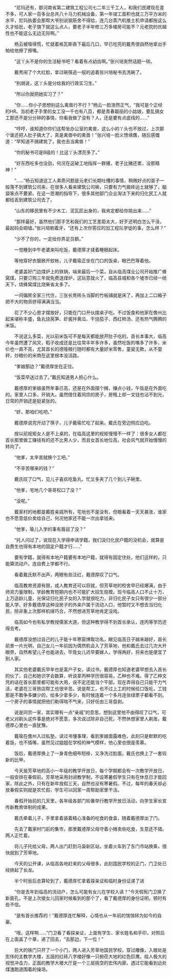　　“尼玛还有，那河南省第二建筑工程公司七二年三千工人，和我们民建现在差不多，可人家一百多台总共八十马力机械设备，第一年竣工面积也就三万平方米的水平，尼玛执委会那帮大爷别说钢筋舍不得给，连几台蒸汽机推土机申请都拖这么久才给批，老子旗下就这么点人，要老子半年修三万多楼房可能不？元老院的优越性也不能这么无边无际啊。”

　　杨云被噎得慌，忙就着格瓦斯吞下最后几口，早已吃完的戴秀很自然地拿出手帕给他擦了擦嘴。

　　“这丫头不是你的生活秘书吧？看着有点幼齿啊。”张兴培突然话题一转。

　　戴秀闹了个大红脸，拿过碗筷逃一般的追着张兴培秘书去洗碗了。

　　“别胡说，这丫头是分给我的行政实习生。”

　　“所以你就把她实习了？”

　　“你……你小子思想别这么禽兽行不行？”杨云一脸浩然正气，“我可是个正经的HR。当初老子手里的女工没一千也有八百，都是青春靓丽的小姑娘，要乱搞女工那还不是分分钟的事情，你看我做了没有？人，还是要有点底线的……”

　　“哼哼，谁知道你你们这帮坐办公室的禽兽，这么小的丫头也不放过，上次那个谁还把人肚子搞大了，真是禽兽中的禽兽！”张兴培一脸义愤填膺，随后感慨道：“早知道不搞建筑了，我也去当禽兽！”

　　“你的秘书可是B级的！比这丫头漂亮多了。”

　　“好东西吃多也没劲，何况在这破工地指挥一群猪，老子比猪还累，没那精神！”

　　“……”杨云知道这工人素质问题是元老们长期吐槽的事情，稍微好点的苗子一般落不到建筑公司来，在很多人看来建筑公司嘛，只要有力气搬砖运土就够了，脑袋笨点不要紧。在这一思潮的指导下，很多其他部门企业淘汰下来的归化民工人就都给丢到建筑公司去了。

　　“山东的移民里有不少木工、泥瓦匠出身的，我肯定都给你挑出来……”

　　“那样最好，虽然他们那手艺和我们的工艺差距太大，好歹还明白怎么干活，最起码会砌墙。”张兴培剔着牙，“还有上次你答应的加工程队学徒的事，怎么样？”

　　“少不了你的，一定给你弄足员额。”

　　一觉睡到中午老婆来叫吃饭，戴德厚才揉着睡眼起床。

　　等他穿好衣服掀开蚊帐，儿子戴瑜正坐在门口的饭桌，眼巴巴等着他。

　　老婆盖好门边煤炉上的铁锅，端来最后一个菜，自从临高煤业公司开始推广蜂窝煤，只要订购三年就免费送煤炉，这玩意就火了，临高县城和各个墟市已经一统天下，烧蜂窝煤比烧柴省太多了。

　　一间偏房全家三代住，三张长凳砖头当脚的竹板铺就是床了，再加上二口箱子把不大的物资挤得满满当当。

　　花了不少心思才摆放好，只能在门口开伙摆桌子吃。不过饭食和他家在儋州比起来堪称丰盛，鱼丸烧莴笋、虾酱拌黄瓜、干烧茄子、西红柿汤、还有热气腾腾的米饭。

　　不说这么多菜，光以前米饭可不是每天都能放开肚子吃的。首长本事大，临高今年虽然遭了风灾，稻子收成还是比往常丰年多许多，虽然吃饭的嘴多了许多，米价也一直不高，尤其首长的德隆粮行随时都有大量好米零售，童叟无欺，从不耍秤，炒粮价的米商在这里根本没活路。

　　“爹娘那边？”戴德厚坐在正位。

　　“饭菜早送过去了。”戴氏知道男人担心什么。

　　戴德厚的爹娘虽然年事已高，还是在外面摆个摊，赚点小钱，午饭是在外面吃的。家里人口多，开销大。虽然借住着同宗的房子，房租上却一文钱也沾不到光，日常的开销还是挺紧张的。

　　“好，那咱们吃吧。”

　　戴德厚说完开动了筷子，儿子戴瑜忙吃了起来，戴氏在旁边照应边吃。

　　按以前规矩女人是不上桌的，在临高这里的规矩慢慢不一样了：很多女人都在首长那里做工赚钱有的还不比男人少，而且女首长地位高，社会风气就开始慢慢的转向了。

　　“他爹，太辛苦就换个工吧。”

　　“不辛苦哪来的钱？”

　　戴氏叹了口气，见儿子喜欢吃鱼丸，忙又多夹了几个到儿子碗里。

　　“他爹，宅地几个哥哥松口了没？”

　　“没呢。”

　　戴家村的地都是戴姓亲戚所有，宅地也不是没有，但眼看着一天天暴涨，谁家也不愿意低价卖给自己，何况他家还不能一次出拿钱来。

　　“他爹，瑜儿入学的事有眉目了没？”

　　“托人问过了，说现在入学得申请学籍，我们没归化民户籍的没机会，就算是自费生也得有本地的固定户籍才行……”

　　要有学籍，就得有本地户籍要有本地户籍，就得有固定住处，他们这样的，只能算流动户。连自费上学都不行。

　　看着戴氏默不出声，两眼有些泛红，戴德厚叹了口气。

　　临高教育资源有限，成人教育还可以将就，但芳草地的校舍早已经爆满，由于师资力量限制，学龄教育短期内也不可能扩大招生规模。现今临高人口不止十万，上万适龄儿童，光保证归化民子女的入学就很吃力，非归化民子女只有很少一部分能入学，好多戴德厚这种没房子的外来户属于流动人口，他暂时又不想去当归化民，除非象上次那样机缘巧合，不然想进芳草地肯定没戏。

　　临高如今也有私学教授儒家大道，但这种教学得不到首长承认，连丙等学历还得去考。

　　戴德厚没想过自己的儿子能十年寒窗博取功名，眼见临高日子越来越好，首长前景一片光明，自己女儿一年前因为偶然机会入了芳草地，他和戴氏去过几次大开眼界，自然希望儿子也能进去，毕竟女儿迟早要嫁人，学得再好，将来也是便宜了别人家。

　　其实他老婆戴氏早年也是富户子女，读过书，戴德厚也知道老婆早想去入首长的伙了，自己和她识字会数算，听说拿丙种学历很容易，乙种也不难。得了乙种文凭的话在首长那里都可能有大用，说不定还能当个干部。现在弄得自己只能干力气活，老婆在三哥旅店帮工也很辛苦。说是帮工，也不过上工的时候给口饭吃，工钱那是不敢争多嫌少的，给多少拿多少，有时候连着一个多月连张绿票子都看不到。一个房子的事情就把他们勒得喘不气来，只好任由三哥盘剥。

　　说是同宗一家，其实哪有一点“亲戚”的意思。想到这里他不由得叹了口气，可老父对剃头这件事是绝对不愿意，多次说过除非自己死，不然休想家里人剃发。戴德厚心里也一直犹豫。

　　戴瑜在儋州入过私塾，读过书懂事理，看到爹娘面露难色，此刻只是默默的吃着饭，也不插嘴，虽然见过姐姐在学校的神气模样，他心里也很是羡慕。

　　饭后，戴德厚换上了一身青色细布短褂，又净洗过脸面，戴氏也换上了一套较新的比甲。

　　今天是芳草地的高小一年级的教学开放日，每个学期都会有一次教学开放日，一般安排在春假前。芳草地采用封闭教学制，不设寒暑假学生只有在休息日才能回家，除此之外，只有在新年放假三天，自然也没有寒暑假。不过，每年的春天却必放春假实则就是农忙假，学生可以回家一周帮助家里干活。

　　春假开始前的几天里，各年级各部门轮番举行教学开放日活动，向学生家长宣传新教育体制的成果。

　　戴氏牵着儿子，手里拿着装着精心准备的吃食的食盒，随着戴德厚出了门。

　　先去了戴家村门前的集市，那里戴德厚父母守着小摊卖些吃食，生意还不错。两人正忙着。

　　将儿子托给父母，两人出门赶到马袅新区站，坐着火车到了东门市站换乘，很快就到了芳草地。

　　今天的公开课，从临高各地赶来的父母很多，此刻国民学校的正门，门卫处已经排起了长龙。

　　半个时辰后总算轮到了，戴德厚忙拿着探亲证和临时身份证递了进

　　“你是去年到临高的流动户，怎么可能有女儿在学校入读？”今天假髡门卫换了新面孔，不是上次接女儿回家时候看到的那个了，看了戴德厚的身份证明，顿时有些不信。

　　“是有首长推荐的！”戴德厚连忙解释，心情也从一年前的惴惴转为如今的自豪。

　　“哦，这样啊……”门卫看了看探亲证，上面有学生、家长姓名和手印，对照后在上面盖了个章，递了回去，“去那边，下一位！”

　　巨大的铁门只开了一个小门，两人进入芳草地国民学校，穿过雕像，入眼处是宏伟的主教学大楼，五层的红砖八字楼好像一只俯莅大地的红色巨鹰，给人极大的视觉冲击力，正面的教学大楼大厅是一个三层挑空的宏伟内廊，透过它能看到远处煤渣跑道围着的操场。

